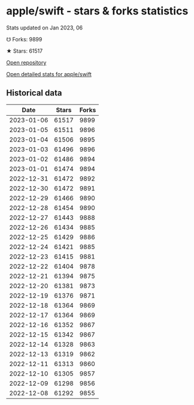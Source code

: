 # apple/swift - stars & forks statistics

Stats updated on Jan 2023, 06

☋ Forks: 9899

★ Stars: 61517

[Open repository](https://github.com/apple/swift)

[Open detailed stats for apple/swift](https://reviewgithub.com/rep/apple/swift)

## Historical data
| Date | Stars | Forks |
|------|-------|-------|
| 2023-01-06 | 61517 | 9899 | 
| 2023-01-05 | 61511 | 9896 | 
| 2023-01-04 | 61506 | 9895 | 
| 2023-01-03 | 61496 | 9896 | 
| 2023-01-02 | 61486 | 9894 | 
| 2023-01-01 | 61474 | 9894 | 
| 2022-12-31 | 61472 | 9892 | 
| 2022-12-30 | 61472 | 9891 | 
| 2022-12-29 | 61466 | 9890 | 
| 2022-12-28 | 61454 | 9890 | 
| 2022-12-27 | 61443 | 9888 | 
| 2022-12-26 | 61434 | 9885 | 
| 2022-12-25 | 61429 | 9886 | 
| 2022-12-24 | 61421 | 9885 | 
| 2022-12-23 | 61415 | 9881 | 
| 2022-12-22 | 61404 | 9878 | 
| 2022-12-21 | 61394 | 9875 | 
| 2022-12-20 | 61381 | 9873 | 
| 2022-12-19 | 61376 | 9871 | 
| 2022-12-18 | 61364 | 9869 | 
| 2022-12-17 | 61364 | 9869 | 
| 2022-12-16 | 61352 | 9867 | 
| 2022-12-15 | 61342 | 9867 | 
| 2022-12-14 | 61328 | 9863 | 
| 2022-12-13 | 61319 | 9862 | 
| 2022-12-11 | 61313 | 9860 | 
| 2022-12-10 | 61305 | 9857 | 
| 2022-12-09 | 61298 | 9856 | 
| 2022-12-08 | 61292 | 9855 | 

